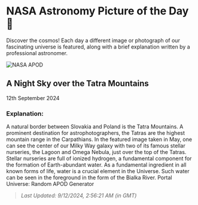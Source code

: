 
  # NASA Astronomy Picture of the Day 🌌

  Discover the cosmos! Each day a different image or photograph of our fascinating universe is featured, along with a brief explanation written by a professional astronomer.

![NASA APOD](https://apod.nasa.gov/apod/image/2409/NightTatra_Rosadzinski_5028.jpg)

## A Night Sky over the Tatra Mountains

12th September 2024

### Explanation: 

A natural border between Slovakia and Poland is the Tatra Mountains. A prominent destination for astrophotographers, the Tatras are the highest mountain range in the Carpathians. In the featured image taken in May, one can see the center of our Milky Way galaxy with two of its famous stellar nurseries, the Lagoon and Omega Nebula, just over the top of the Tatras. Stellar nurseries are full of ionized hydrogen, a fundamental component for the formation of Earth-abundant water. As a fundamental ingredient in all known forms of life, water is a crucial element in the Universe. Such water can be seen in the foreground in the form of the Bialka River.   Portal Universe: Random APOD Generator

> _Last Updated: 9/12/2024, 2:56:21 AM (in GMT)_
